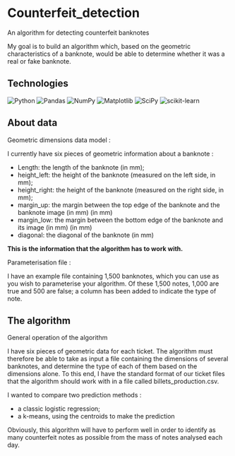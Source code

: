 # Counterfeit_detection
An algorithm for detecting counterfeit banknotes

My goal is to build an algorithm which, based on the geometric characteristics of a banknote, would be able to determine whether it was a real or fake banknote.

## Technologies
![Python](https://img.shields.io/badge/python-3670A0?style=for-the-badge&logo=python&logoColor=ffdd54)
![Pandas](https://img.shields.io/badge/pandas-%23150458.svg?style=for-the-badge&logo=pandas&logoColor=white)
![NumPy](https://img.shields.io/badge/numpy-%23013243.svg?style=for-the-badge&logo=numpy&logoColor=white)
![Matplotlib](https://img.shields.io/badge/Matplotlib-%23ffffff.svg?style=for-the-badge&logo=Matplotlib&logoColor=black)
![SciPy](https://img.shields.io/badge/SciPy-%230C55A5.svg?style=for-the-badge&logo=scipy&logoColor=%white)
![scikit-learn](https://img.shields.io/badge/scikit--learn-%23F7931E.svg?style=for-the-badge&logo=scikit-learn&logoColor=white)


## About data

Geometric dimensions data model :

I currently have six pieces of geometric information about a banknote :

  - Length: the length of the banknote (in mm);
  - height_left: the height of the banknote (measured on the left side, in
mm);
  - height_right: the height of the banknote (measured on the right side, in mm);
  - margin_up: the margin between the top edge of the banknote and the banknote image (in mm)
(in mm)
  - margin_low: the margin between the bottom edge of the banknote and its image (in mm)
(in mm)
  - diagonal: the diagonal of the banknote (in mm)

**This is the information that the algorithm has to work with.**

Parameterisation file :
   
I have an example file containing 1,500 banknotes, which you can use as you wish to parameterise your algorithm. Of these 1,500 notes, 1,000 are true and 500 are false; a column has been added to indicate the type of note.


## The algorithm

General operation of the algorithm

I have six pieces of geometric data for each ticket. The algorithm must therefore be able to take as input a file containing the dimensions of several banknotes, and determine the type of each of them based on the dimensions alone. To this end, I have the standard format of our ticket files that the algorithm should work with in a file called billets_production.csv.

I wanted to compare two prediction methods :

  * a classic logistic regression;
  * a k-means, using the centroids to make the prediction

Obviously, this algorithm will have to perform well in order to identify as many counterfeit notes as possible from the mass of notes analysed each day.

